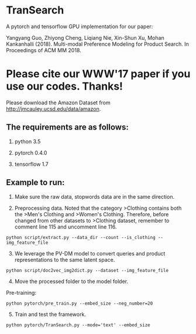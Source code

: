 # TranSearch

A pytorch and tensorflow GPU implementation for our paper:

Yangyang Guo, Zhiyong Cheng, Liqiang Nie, Xin-Shun Xu, Mohan Kankanhalli (2018). Multi-modal Preference Modeling for Product Search. In Proceedings of ACM MM 2018.

# Please cite our WWW'17 paper if you use our codes. Thanks!

Please download the Amazon Dataset from http://jmcauley.ucsd.edu/data/amazon.

## The requirements are as follows:
1. python 3.5

2. pytorch 0.4.0

3. tensorflow 1.7

## Example to run:
1. Make sure the raw data, stopwords data are in the same direction.

2. Preprocessing data. Noted that the category >Clothing contains both the >Men's Clothing and >Women's Clothing. Therefore, before changed from other datasets to >Clothing dataset, remember to comment line 115 and uncomment line 116.
```
python script/extract.py --data_dir --count --is_clothing --img_feature_file
```

3. We leverage the PV-DM model to convert queries and product representations to the same latent space.
```
python script/doc2vec_img2dict.py --dataset --img_feature_file
```

4. Move the processed folder to the model folder. 

Pre-training:
```
python pytorch/pre_train.py --embed_size --neg_number=20
```

5. Train and test the framework.
```
python pytorch/TranSearch.py --mode='text' --embed_size
```



